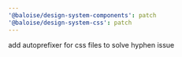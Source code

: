```yaml
---
'@baloise/design-system-components': patch
'@baloise/design-system-css': patch
---
```


add autoprefixer for css files to solve hyphen issue
